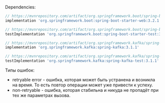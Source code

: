 
Dependencies:
```groovy
// https://mvnrepository.com/artifact/org.springframework.boot/spring-boot-starter-web
implementation 'org.springframework.boot:spring-boot-starter-web:3.2.1'

// https://mvnrepository.com/artifact/org.springframework.boot/spring-boot-starter-test
testImplementation 'org.springframework.boot:spring-boot-starter-test:3.2.1'

// https://mvnrepository.com/artifact/org.springframework.kafka/spring-kafka
implementation 'org.springframework.kafka:spring-kafka:3.1.1'

// https://mvnrepository.com/artifact/org.springframework.kafka/spring-kafka-test
testImplementation 'org.springframework.kafka:spring-kafka-test:3.1.1'
```

Типы ошибок:
- retryable error - ошибка, которая может быть устранена и возникла на время. То есть повтор операции может уже привести к успеху.
- non-retryable - ошибка, которая стабильна и никуда не пропадёт при тех же параметрах вызова.
